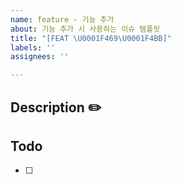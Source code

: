 ```yaml
---
name: feature - 기능 추가
about: 기능 추가 시 사용하는 이슈 템플릿
title: "[FEAT \U0001F469‍\U0001F4BB]"
labels: ''
assignees: ''

---
```


## Description ✏️

## Todo
- [ ]
